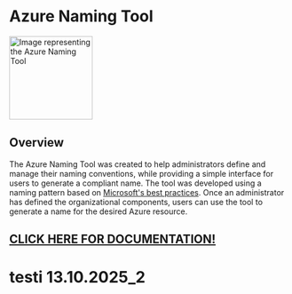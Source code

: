 # Azure Naming Tool

<img src="./src/wwwroot/images/AzureNamingToolLogo.png?raw=true" alt="Image representing the Azure Naming Tool" title="Azure Naming Tool" height="150"/>

## Overview

The Azure Naming Tool was created to help administrators define and manage their naming conventions, while providing a simple interface for users to generate a compliant name. The tool was developed using a naming pattern based on [Microsoft's best practices](https://learn.microsoft.com/en-us/azure/cloud-adoption-framework/ready/azure-best-practices/naming-and-tagging). Once an administrator has defined the organizational components, users can use the tool to generate a name for the desired Azure resource.

## [CLICK HERE FOR DOCUMENTATION!](https://github.com/mspnp/AzureNamingTool/wiki)
# testi 13.10.2025_2
